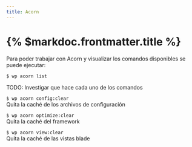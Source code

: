 ```yaml
---
title: Acorn
---
```


# {% $markdoc.frontmatter.title %}


Para poder trabajar con Acorn y visualizar los comandos disponibles se puede ejecutar:

```$ wp acorn list```

TODO: Investigar que hace cada uno de los comandos

```$ wp acorn config:clear```   
Quita la caché de los archivos de configuración  

```$ wp acorn optimize:clear```   
Quita la caché del framework

```$ wp acorn view:clear```   
Quita la caché de las vistas blade


